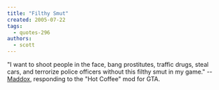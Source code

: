 ```yaml
---
title: "Filthy Smut"
created: 2005-07-22
tags: 
  - quotes-296
authors: 
  - scott
---
```


"I want to shoot people in the face, bang prostitutes, traffic drugs, steal cars, and terrorize police officers without this filthy smut in my game." -- [Maddox](http://www.thebestpageintheuniverse.net/c.cgi?u=ticket_to_hell), responding to the "Hot Coffee" mod for GTA.
